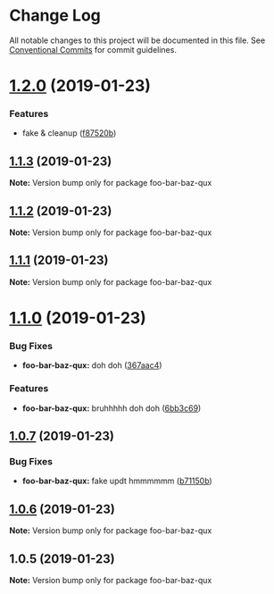 # Change Log

All notable changes to this project will be documented in this file.
See [Conventional Commits](https://conventionalcommits.org) for commit guidelines.

# [1.2.0](https://github.com/tunnckoCore/monorepo/compare/foo-bar-baz-qux@1.1.3...foo-bar-baz-qux@1.2.0) (2019-01-23)


### Features

* fake & cleanup ([f87520b](https://github.com/tunnckoCore/monorepo/commit/f87520b))





## [1.1.3](https://github.com/tunnckoCore/monorepo/compare/foo-bar-baz-qux@1.1.2...foo-bar-baz-qux@1.1.3) (2019-01-23)

**Note:** Version bump only for package foo-bar-baz-qux





## [1.1.2](https://github.com/tunnckoCore/monorepo/compare/foo-bar-baz-qux@1.1.1...foo-bar-baz-qux@1.1.2) (2019-01-23)

**Note:** Version bump only for package foo-bar-baz-qux





## [1.1.1](https://github.com/tunnckoCore/monorepo/compare/foo-bar-baz-qux@1.1.0...foo-bar-baz-qux@1.1.1) (2019-01-23)

**Note:** Version bump only for package foo-bar-baz-qux





# [1.1.0](https://github.com/tunnckoCore/monorepo/compare/foo-bar-baz-qux@1.0.7...foo-bar-baz-qux@1.1.0) (2019-01-23)


### Bug Fixes

* **foo-bar-baz-qux:** doh doh ([367aac4](https://github.com/tunnckoCore/monorepo/commit/367aac4))


### Features

* **foo-bar-baz-qux:** bruhhhhh doh doh ([6bb3c69](https://github.com/tunnckoCore/monorepo/commit/6bb3c69))





## [1.0.7](https://github.com/tunnckoCore/monorepo/compare/foo-bar-baz-qux@1.0.6...foo-bar-baz-qux@1.0.7) (2019-01-23)


### Bug Fixes

* **foo-bar-baz-qux:** fake updt hmmmmmm ([b71150b](https://github.com/tunnckoCore/monorepo/commit/b71150b))





## [1.0.6](https://github.com/tunnckoCore/monorepo/compare/foo-bar-baz-qux@1.0.5...foo-bar-baz-qux@1.0.6) (2019-01-23)

**Note:** Version bump only for package foo-bar-baz-qux





## 1.0.5 (2019-01-23)

**Note:** Version bump only for package foo-bar-baz-qux
